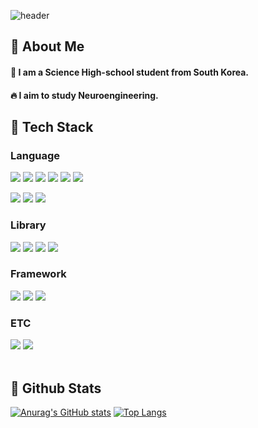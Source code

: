 <!--Header-->
![header](https://capsule-render.vercel.app/api?type=venom&text=Metry's%20Achive&stroke=b678c4&strokeWidth=1&color=0:8871e5,100:b678c4)

## 👀 About Me 
#### :raising_hand: I am a Science High-school student from South Korea.<br>
#### :fire: I aim to study Neuroengineering.<br>

## 🧱 Tech Stack
### Language
<!--Python, C, C++, Rust, Ruby, Go-->
<img src="https://img.shields.io/badge/C-A8B9CC?style=flat-square&logo=C&logoColor=white"/> <img src="https://img.shields.io/badge/C++-00599C?style=flat-square&logo=C++&logoColor=white"/> <img src="https://img.shields.io/badge/Python-3776AB?style=flat-square&logo=Python&logoColor=white"/> <img src="https://img.shields.io/badge/Ruby-CC342D?style=flat-square&logo=Ruby&logoColor=white"/> <img src="https://img.shields.io/badge/Rust-000000?style=flat-square&logo=Rust&logoColor=white"/> <img src="https://img.shields.io/badge/go-00ADD8?style=flat-square&logo=go&logoColor=white"/>
<!--JS, HTML, CSS-->
<img src="https://img.shields.io/badge/JavaScript-F7DF1E?style=flat-square&logo=JavaScript&logoColor=white"/> <img src="https://img.shields.io/badge/HTML5-E34F26?style=flat-square&logo=HTML5&logoColor=white"/>
<img src="https://img.shields.io/badge/CSS3-1572B6?style=flat-square&logo=CSS3&logoColor=white"/>
<br/>

### Library
<!--PyTorch, Selenium, OpenCV, YOLO-->
<img src="https://img.shields.io/badge/PyTorch-EE4C2C?style=flat-square&logo=PyTorch&logoColor=white"/> <img src="https://img.shields.io/badge/Selenium-43B02A?style=flat-square&logo=Selenium&logoColor=white"/> <img src="https://img.shields.io/badge/opencv-5C3EE8?style=flat-square&logo=opencv&logoColor=white"/> <img src="https://img.shields.io/badge/yolo-111F68?style=flat-square&logo=yolo&logoColor=white"/>
<br/>

### Framework
<!--Flask, Django, React-->
<img src="https://img.shields.io/badge/Flask-000000?style=flat-square&logo=Flask&logoColor=white"/> <img src="https://img.shields.io/badge/Django-092E20?style=flat-square&logo=Django&logoColor=white"/>
<img src="https://img.shields.io/badge/React-61DAFB?style=flat-square&logo=React&logoColor=white&Color=white"/>
<br/>

### ETC
<!--Slack, MySQL-->
<img src="https://img.shields.io/badge/Slack-4A154B?style=flat-square&logo=Slack&logoColor=white"/> <img src="https://img.shields.io/badge/MySQL-4479A1?style=flat-square&logo=MySQL&logoColor=white"/>
<br/>
<br/>


## 🤔 Github Stats
[![Anurag's GitHub stats](https://github-readme-stats.vercel.app/api?username=qoperre)](https://github.com/anuraghazra/github-readme-stats)
[![Top Langs](https://github-readme-stats.vercel.app/api/top-langs/?username=qoperre)](https://github.com/anuraghazra/github-readme-stats)
   



<!--
**Jiyu-Kim/Jiyu-Kim** is a ✨ _special_ ✨ repository because its `README.md` (this file) appears on your GitHub profile.

Here are some ideas to get you started:
- Hi there 👋
- 🔭 I’m currently working on ...
- 🌱 I’m currently learning ...
- 👯 I’m looking to collaborate on ...
- 🤔 I’m looking for help with ...
- 💬 Ask me about ...
- 📫 How to reach me: ...
- 😄 Pronouns: ...
- ⚡ Fun fact: ...
-->
